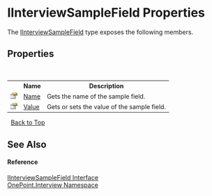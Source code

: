 # IInterviewSampleField Properties
 

The <a href="T_OnePoint_Interview_IInterviewSampleField">IInterviewSampleField</a> type exposes the following members.


## Properties
&nbsp;<table><tr><th></th><th>Name</th><th>Description</th></tr><tr><td>![Public property](media/pubproperty.gif "Public property")</td><td><a href="P_OnePoint_Interview_IInterviewSampleField_Name">Name</a></td><td>
Gets the name of the sample field.</td></tr><tr><td>![Public property](media/pubproperty.gif "Public property")</td><td><a href="P_OnePoint_Interview_IInterviewSampleField_Value">Value</a></td><td>
Gets or sets the value of the sample field.</td></tr></table>&nbsp;
<a href="#iinterviewsamplefield-properties">Back to Top</a>

## See Also


#### Reference
<a href="T_OnePoint_Interview_IInterviewSampleField">IInterviewSampleField Interface</a><br /><a href="N_OnePoint_Interview">OnePoint.Interview Namespace</a><br />